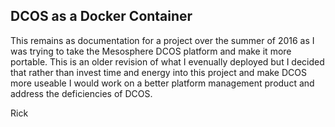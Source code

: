 ## DCOS as a Docker Container

This remains as documentation for a project over the summer of 2016 as I was trying to take the Mesosphere DCOS platform
and make it more portable. This is an older revision of what I evenually deployed but I decided that rather than invest
time and energy into this project and make DCOS more useable I would work on a better platform management product and address
the deficiencies of DCOS.

Rick
